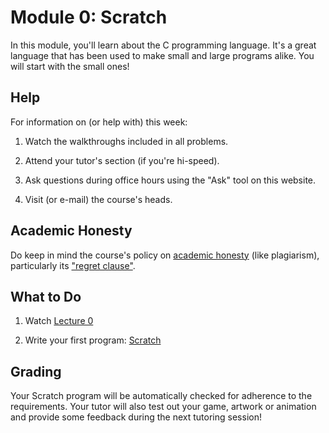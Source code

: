 # Module 0: Scratch

In this module, you'll learn about the C programming language. It's a great language that has been used to make small and large programs alike. You will start with the small ones!

## Help

For information on (or help with) this week:

1. Watch the walkthroughs included in all problems.

2. Attend your tutor's section (if you're hi-speed).

3. Ask questions during office hours using the "Ask" tool on this website.

4. Visit (or e-mail) the course's heads.

## Academic Honesty

Do keep in mind the course's policy on [academic honesty](/syllabus#academic_honesty) (like plagiarism), particularly its ["regret clause"](/syllabus#regret).

## What to Do

1. Watch [Lecture 0](/lectures/lecture-0)

2. Write your first program: [Scratch](/problems/scratch)

## Grading

Your Scratch program will be automatically checked for adherence to the requirements. Your tutor will also test out your game, artwork or animation and provide some feedback during the next tutoring session!
